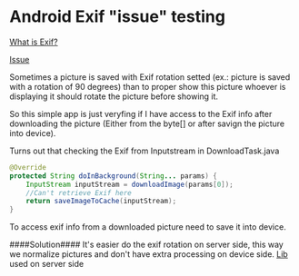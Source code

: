 Android Exif "issue" testing
============
[What is Exif?](http://en.wikipedia.org/wiki/Exchangeable_image_file_format)

[Issue](http://stackoverflow.com/questions/5468098/reading-exif-data-from-byte-array-in-android)

Sometimes a picture is saved with Exif rotation setted (ex.: picture is saved with a rotation of 90 degrees) than to proper show this picture whoever is displaying it should rotate the picture before showing it.

So this simple app is just veryfing if I have access to the Exif info after downloading the picture (Either from the byte[] or after savign the picture into device). 

Turns out that checking the Exif from Inputstream in DownloadTask.java
```java
@Override
protected String doInBackground(String... params) {
    InputStream inputStream = downloadImage(params[0]);
    //Can't retrieve Exif here
    return saveImageToCache(inputStream);
}
```
To access exif info from a downloaded picture need to save it into device.

####Solution####
It's easier do the exif rotation on server side, this way we normalize pictures and don't have extra processing on device side. [Lib](https://github.com/aheckmann/gm) used on server side
